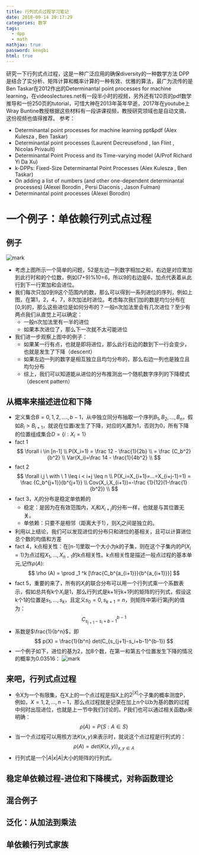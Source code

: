 ```yaml
---
title: 行列式点过程学习笔记
date: 2018-09-14 20:17:29
categories: 数学
tags:
  - dpp
  - math
mathjax: true
password: kengbi
html: true
---
```

研究一下行列式点过程，这是一种广泛应用的确保diversity的一种数学方法
DPP是结合了实分析、矩阵计算和概率计算的一种有效、优雅的算法，最广为流传的是Ben Taskar在2012作出的Determinantal point processes for machine learning，在videoslectures.net有一段半小时的视频，另外还有120页的pdf数学推导和一份250页的tutorial，可惜大神在2013年英年早逝，2017年在youtube上Wray Buntine教授根据这些材料有一段讲课视频，教授研究领域也是自动文摘，这份视频也值得推荐。
参考：
-	Determinantal point processes for machine learning ppt&pdf (Alex Kulesza , Ben Taskar)
-	Determinantal point processes (Laurent Decreusefond , Ian Flint , Nicolas Privault)
-	Determinantal Point Process and its Time-varying model (A/Prof Richard Yi Da Xu)
-	k-DPPs: Fixed-Size Determinantal Point Processes (Alex Kulesza , Ben Taskar)
-	On adding a list of numbers (and other one-dependent determinantal processes) (Alexei Borodin , Persi Diaconis , Jason Fulman)
-	Determinantal point processes (Alexei Borodin)

<!--more-->  

# 一个例子：单依赖行列式点过程

## 例子
![mark](http://ojtdnrpmt.bkt.clouddn.com/blog/180914/6k9chBkjFc.png?imageslim)
-	考虑上图所示一个简单的问题，52是左边一列数字相加之和，右边是对应累加到此行时和的个位数，例如(7+9)%10=6，所以9的右边是6，加点代表着从此行到下一行累加和会进位。
-	我们每次只加0到9这个范围内的数，那么可以得到一系列进位的序列，例如上图，在第1，2，4，7，8次加法时进位。考虑每次我们加的数是均匀分布在[0,9]的，那么这些进位是如何分布的？一般n次加法里会有几次进位？至少有两点我们从直觉上可以确定：
	-	一般n次加法里有一半的进位
	-	如果本次进位了，那么下一次就不太可能进位
-	我们进一步观察上图中的例子：
	-	如果某一行有点，也就是即将进位，那么此行右边的数到下一行会变少，也就是发生了下降（descent）
	-	如果左边一列的数字是相互独立且均匀分布的，那么右边一列也是独立且均匀分布
	-	综上，我们可以知道能从进位的分布推测出一个随机数字序列的下降模式（descent pattern）

## 从概率来描述进位和下降
-	定义集合$B={0,1,2,....,b-1}$，从中独立同分布抽取一个序列$B_1,B_2,...,B_n$，假如$B_i > B_{i+1}$，就说在位置i发生了下降，对应的$X_i$置为1，否则为0，所有下降的位置组成集合$D=\{i:X_i=1\}$
-	fact 1
$$
\forall i \in [n-1] \\
P(X_i=1) = \frac 12 - \frac{1}{2b} \\
= \frac {C_b^2}{b^2} \\
Var(X_i)=\frac 14 - \frac{1}{4b^2} \\
$$
-	fact 2
$$
\forall i,j \ with \ 1 \leq i < i+j \leq n \\
P(X_i=X_{i+1}=...=X_{i+j-1}=1) = \frac {C_b^{j+1}}{b^{j+1}} \\ 
Cov(X_i,X_{i+1})=-\frac {1}{12}(1-\frac{1}{b^2}) \\
$$
-	fact 3，${X_i}$的分布是稳定单依赖的
	-	稳定：是因为在有效范围内，$X_i$和$X_{i+j}$的分布一样，也就是与其位置无关。
	-	单依赖：只要不是相邻（距离大于1），则${X_i}$之间是独立的。
-	利用以上结论，我们可以发现进位的分布只和进位的基相关，且可以计算进位总个数的均值和方差
-	fact 4，k点相关性：在[n-1]里取一个大小为k的子集，则在这个子集内的$P(X_i=1)$为点过程$X_1,...,X_{n-1}$的k点相关性。k点相关性是描述一般点过程的基本单元,记作$\rho (A)$:
$$
\rho (A) = \prod _1 ^k [\frac{C_b^{a_{i+1}}}{b^{a_{i+1}}}] 
$$
-	fact 5，重要的来了，所有的$X_i$的联合分布可以用一个行列式乘一个系数表示，假如总共有k个$X_i$是1，那么行列式是k+1行k+1列的矩阵的行列式，假设这k个1的位置是$s_1,...,s_k$，且定义$s_0=0,s_{k+1}=n$，则矩阵中第i行第j列的值为：
$$
C_{s_{j+1}-s_i+b-1}^{b-1}
$$
-	系数是$\frac{1}{b^n}$，即
$$
p(X) = \frac{1}{b^n} det(C_{s_{j+1}-s_i+b-1}^{b-1})
$$
-	一个例子如下，进位的基为2，加8个数，在第一和第五个位置发生下降的情况的概率为0.03516：
![mark](http://ojtdnrpmt.bkt.clouddn.com/blog/180915/IGF2j3CjAj.JPG)

## 来吧，行列式点过程
-	令X为一个有限集，在X上的一个点过程是指X上的$2^{|X|}$个子集的概率测度P，例如，$X={1,2,...,n-1}$，那么点过程就是记录在加上n个以b为基的数的过程中何时出现进位，也就是上一节中我们讨论的。P我们也可以通过相关函数$\rho$来明确：
$$
\rho (A) = P\{S:A \in S\}
$$
-	当一个点过程可以用核方法$K(x,y)$来表示时，就说这个点过程是行列式的：
$$
\rho (A) = det(K(x,y))_{x,y \in A}
$$
-	行列式是一个$|A|x|A|$大小的矩阵的行列式。

## 稳定单依赖过程-进位和下降模式，对称函数理论
## 混合例子
## 泛化：从加法到乘法
## 单依赖行列式家族